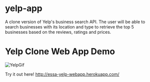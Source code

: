 # yelp-app

A clone version of Yelp's business search API. The user will be able to search businesses with its location and type to retrieve the top 5 businesses based on the reviews, ratings and prices. 

# Yelp Clone Web App Demo

![YelpGif](https://user-images.githubusercontent.com/24307015/90988837-9bfc2880-e55b-11ea-969f-4aeeb32ecad8.gif)

Try it out here!
http://essa-yelp-webapp.herokuapp.com/
